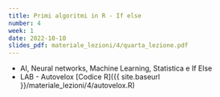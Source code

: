 ```yaml
---
title: Primi algoritmi in R - If else
number: 4
week: 1
date: 2022-10-10
slides_pdf: materiale_lezioni/4/quarta_lezione.pdf
---
```


- AI, Neural networks, Machine Learning, Statistica e If Else
- LAB - Autovelox [Codice R]({{ site.baseurl }}/materiale_lezioni/4/autovelox.R)